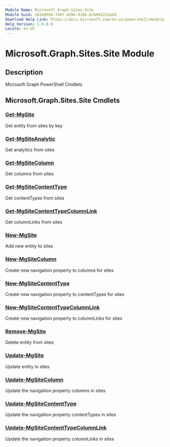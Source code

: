 ```yaml
---
Module Name: Microsoft.Graph.Sites.Site
Module Guid: 162e8594-7497-459e-918b-bc6892252abd
Download Help Link: https://docs.microsoft.com/en-us/powershell/module/microsoft.graph.sites.site
Help Version: 1.0.0.0
Locale: en-US
---
```


# Microsoft.Graph.Sites.Site Module
## Description
Microsoft Graph PowerShell Cmdlets

## Microsoft.Graph.Sites.Site Cmdlets
### [Get-MgSite](Get-MgSite.md)
Get entity from sites by key

### [Get-MgSiteAnalytic](Get-MgSiteAnalytic.md)
Get analytics from sites

### [Get-MgSiteColumn](Get-MgSiteColumn.md)
Get columns from sites

### [Get-MgSiteContentType](Get-MgSiteContentType.md)
Get contentTypes from sites

### [Get-MgSiteContentTypeColumnLink](Get-MgSiteContentTypeColumnLink.md)
Get columnLinks from sites

### [New-MgSite](New-MgSite.md)
Add new entity to sites

### [New-MgSiteColumn](New-MgSiteColumn.md)
Create new navigation property to columns for sites

### [New-MgSiteContentType](New-MgSiteContentType.md)
Create new navigation property to contentTypes for sites

### [New-MgSiteContentTypeColumnLink](New-MgSiteContentTypeColumnLink.md)
Create new navigation property to columnLinks for sites

### [Remove-MgSite](Remove-MgSite.md)
Delete entity from sites

### [Update-MgSite](Update-MgSite.md)
Update entity in sites

### [Update-MgSiteColumn](Update-MgSiteColumn.md)
Update the navigation property columns in sites

### [Update-MgSiteContentType](Update-MgSiteContentType.md)
Update the navigation property contentTypes in sites

### [Update-MgSiteContentTypeColumnLink](Update-MgSiteContentTypeColumnLink.md)
Update the navigation property columnLinks in sites

